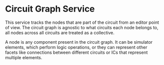 # Circuit Graph Service

This service tracks the nodes that are part of the circuit from an editor point of view.
The circuit graph is agnostic to what circuits each node belongs to, all nodes across all circuits are treated as a collective.

A node is any component present in the circuit graph. It can be simulator elements, which perform logic operations,
or they can represent other facets like connections between different circuits or ICs that represent multiple elements.
